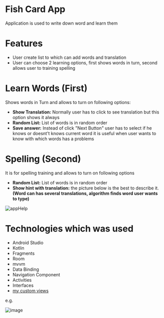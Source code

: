 # Fish Card App
Application is used to write down word and learn them

# Features
- User create list to which can add words and translation
- User can choose 2 learning options, first shows words in turn, second allows user to training spelling

# Learn Words (First)
Shows words in Turn and allows to turn on following options:
- **Show Translation:** Normally user has to click to see translation but this option shows it always
- **Random List:** List of words is in random order
- **Save answer:** Instead of click "Next Button" user has to select if he knows or doesnt't knows current word 
it is useful when user wants to know with which words has a problems

# Spelling (Second)
It is for spelling training and allows to turn on following options
- **Random List:** List of words is in random order
- **Show hint with translation:** the picture below is the best to describe it. **(Word can has several translations, algorithm finds word user wants to type)** 

![appHelp](https://user-images.githubusercontent.com/64414992/109427890-baece300-79f4-11eb-978c-525b466495e3.png)

 # Technologies which was used
- Android Studio
- Kotlin
- Fragments
- Room
- mvvm
- Data Binding
- Navigation Component
- Activities
- Interfaces
- [my custom views](https://github.com/Arakim411/FishCardsApp/tree/master/app/src/main/java/com/applications/fishcardroomandmvvm/customViews)

e.g.

![image](https://user-images.githubusercontent.com/64414992/109428407-554e2600-79f7-11eb-89a6-a884caa4b529.png)







 


  

